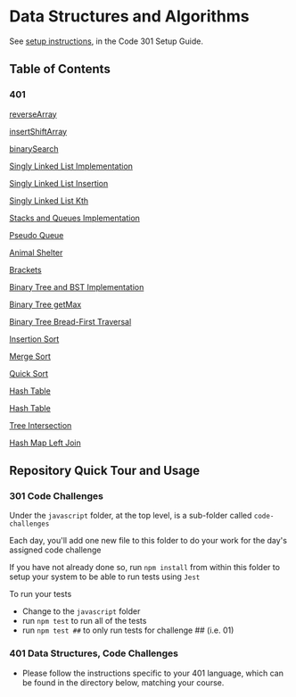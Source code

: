 # Data Structures and Algorithms

See [setup instructions](https://codefellows.github.io/setup-guide/code-301/3-code-challenges), in the Code 301 Setup Guide.

## Table of Contents

### 401

[reverseArray](java/reverseArray)

[insertShiftArray](java/insertShiftArray)

[binarySearch](java/binarysearch)

[Singly Linked List Implementation](java/datastructures/Singly-Linked-List-README.md)

[Singly Linked List Insertion](java/datastructures/Linked-List-Insertions-README.md)

[Singly Linked List Kth](java/datastructures/Singly-Linked-List-kth-README.md)

[Stacks and Queues Implementation](java/datastructures/Stacks-and-Queues-README.md)

[Pseudo Queue](java/datastructures/Stacks-Queue-Pseudo-README.md)

[Animal Shelter](java/datastructures/Stacks-Queue-Animal-Shelter-README.md)

[Brackets](java/datastructures/Stacks-Queue-Brackets-README.md)

[Binary Tree and BST Implementation](java/datastructures/Trees-README.md)

[Binary Tree getMax](java/datastructures/Trees-Max-README.md)

[Binary Tree Bread-First Traversal](java/datastructures/Trees-Breadth-First-README.md)

[Insertion Sort](java/sorting/insertion/README.md)

[Merge Sort](java/sorting/merge/README.md)

[Quick Sort](java/sorting/quick/README.md)

[Hash Table](java/datastructures/Hash-Table-README.md)

[Hash Table](java/datastructures/Hash-Table-README.md)

[Tree Intersection](java/datastructures/Tree-Intersection-README.md)

[Hash Map Left Join](java/datastructures/HashMap-Left-Join-README.md)

## Repository Quick Tour and Usage

### 301 Code Challenges

Under the `javascript` folder, at the top level, is a sub-folder called `code-challenges`

Each day, you'll add one new file to this folder to do your work for the day's assigned code challenge

If you have not already done so, run `npm install` from within this folder to setup your system to be able to run tests using `Jest`

To run your tests

- Change to the `javascript` folder
- run `npm test` to run all of the tests
- run `npm test ##` to only run tests for challenge ## (i.e. 01)

### 401 Data Structures, Code Challenges

- Please follow the instructions specific to your 401 language, which can be found in the directory below, matching your course.
